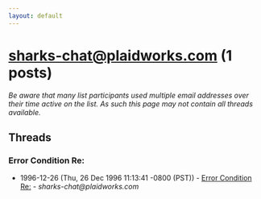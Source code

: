 ```yaml
---
layout: default
---
```


# sharks-chat@plaidworks.com (1 posts)

_Be aware that many list participants used multiple email addresses over their time active on the list. As such this page may not contain all threads available._

## Threads

### Error Condition Re:
+ 1996-12-26 (Thu, 26 Dec 1996 11:13:41 -0800 (PST)) - [Error Condition Re:](/archive/1996/12/675088af954c6786eb800ccee82633ef530f49bcd988631eb53a8854c452a33b) - _sharks-chat@plaidworks.com_

